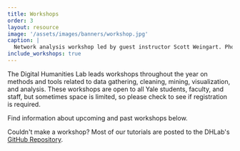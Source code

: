 ```yaml
---
title: Workshops
order: 3
layout: resource
image: '/assets/images/banners/workshop.jpg'
caption: |
  Network analysis workshop led by guest instructor Scott Weingart. Photo by Michael Marsland.
include_workshops: true
---
```


The Digital Humanities Lab leads workshops throughout the year on methods and tools related to data gathering, cleaning, mining, visualization, and analysis. These workshops are open to all Yale students, faculty, and staff, but sometimes space is limited, so please check to see if registration is required.

Find information about upcoming and past workshops below. 

Couldn't make a workshop? Most of our tutorials are posted to the DHLab's <a href='https://github.com/YaleDHLab/lab-workshops' target='_blank'>GitHub Repository</a>.